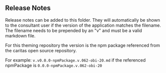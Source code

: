 ## Release Notes

Release notes can be added to this folder. They will automatically be shown to the consultant user if the version of the application matches the filename.
The filename needs to be prepended by an "v" and must be a valid markdown file.

For this theming repository the version is the npm package referenced from the caritas open source repository.

For example:
`v.v0.0.0-npmPackage.v.062-obi-20.md`
if the referenced npmPackage is
`0.0.0-npmPackage.v.062-obi-20`
